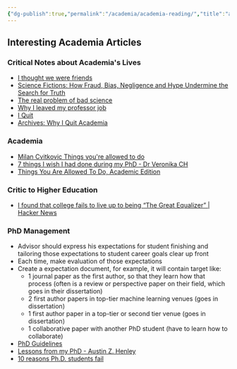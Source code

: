 ```yaml
---
{"dg-publish":true,"permalink":"/academia/academia-reading/","title":"academia-reading","noteIcon":""}
---
```



## Interesting Academia Articles

### Critical Notes about Academia's Lives

- [I thought we were friends](https://nautil.us/blog/you-want-to-see-my-data-i-thought-we-were-friends)
- [Science Fictions: How Fraud, Bias, Negligence and Hype Undermine the Search for Truth](https://www.sciencefictions.org/)
- [The real problem of bad science](https://statmodeling.stat.columbia.edu/2020/07/29/the-crooks-get-the-headlines-but-the-real-problem-is-bad-science-done-by-non-crooks/)
- [Why I leaved my professor job](https://reyammer.io/blog/2020/10/03/the-good-the-bad-and-the-bye-bye-why-i-left-my-tenured-academic-job/#part-2-the-bad-mdash-what-pushed-me-to-leave-the-job)
- [I Quit](https://medium.com/@jamesheathers/i-quit-be062295f638)
- [Archives: Why I Quit Academia](https://aardvark-lily-k2lz.squarespace.com/transcripts/archives/quit-academia)

### Academia

- [Milan Cvitkovic Things you're allowed to do](https://milan.cvitkovic.net/writing/things_youre_allowed_to_do/)
- [7 things I wish I had done during my PhD - Dr Veronika CH](https://veronikach.com/phd-advice/7-things-i-wish-i-had-done-during-my-phd/)
- [Things You Are Allowed To Do, Academic Edition](https://bastian.rieck.me/blog/posts/2021/things/)

### Critic to Higher Education

- [I found that college fails to live up to being “The Great Equalizer” | Hacker News](https://news.ycombinator.com/item?id=29614837)

### PhD Management

- Advisor should express his expectations for student finishing and tailoring those expectations to student career goals clear up front
- Each time, make evaluation of those expectations
- Create a expectation document, for example, it will contain target like:
    - 1 journal paper as the first author, so that they learn how that process (often is a review or perspective paper on their field, which goes in their dissertation)
    - 2 first author papers in top-tier machine learning venues (goes in dissertation)
    - 1 first author paper in a top-tier or second tier venue (goes in dissertation)
    - 1 collaborative paper with another PhD student (have to learn how to collaborate)
- [PhD Guidelines](https://docs.google.com/document/d/11D3kHElzS2HQxTwPqcaTnU5HCJ8WGE5brTXI4KLf4dM/preview?pru=AAABdEuvtyI*GzkahQDc6258ENvVeY5r0w)
- [Lessons from my PhD - Austin Z. Henley](https://web.eecs.utk.edu/~azh/blog/lessonsfrommyphd.html)
- [10 reasons Ph.D. students fail](https://matt.might.net/articles/ways-to-fail-a-phd/)

